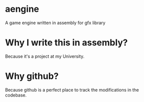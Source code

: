 # aengine
A game engine written in assembly for gfx library

# Why I write this in assembly?
Because it's a project at my University.

# Why github?
Because github is a perfect place to track the modifications in the codebase.
